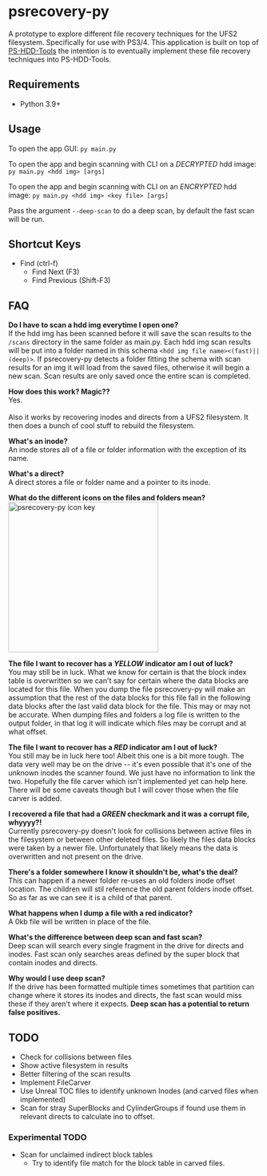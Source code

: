 # psrecovery-py
A prototype to explore different file recovery techniques for the UFS2 filesystem. Specifically for use with PS3/4. This application is built on top of [PS-HDD-Tools](https://github.com/aerosoul94/PS-HDD-Tools) the intention is to eventually implement these file recovery techniques into PS-HDD-Tools.

## Requirements

- Python 3.9+

## Usage

To open the app GUI:
`py main.py`

To open the app and begin scanning with CLI on a *DECRYPTED* hdd image:
`py main.py <hdd img> [args]`

To open the app and begin scanning with CLI on an *ENCRYPTED* hdd image:
`py main.py <hdd img> <key file> [args]`

Pass the argument `--deep-scan` to do a deep scan, by default the fast scan will be run.

## Shortcut Keys

- Find (ctrl-f)
  - Find Next (F3)
  - Find Previous (Shift-F3)

## FAQ

__Do I have to scan a hdd img everytime I open one?__
\
If the hdd img has been scanned before it will save the scan results to the `/scans` directory in the same folder as main.py. Each hdd img scan results will be put into a folder named in this schema `<hdd img file name><(fast)||(deep)>`. If psrecovery-py detects a folder fitting the schema with scan results for an img it will load from the saved files, otherwise it will begin a new scan. Scan results are only saved once the entire scan is completed.

__How does this work? Magic??__
\
Yes.
\
\
Also it works by recovering inodes and directs from a UFS2 filesystem. It then does a bunch of cool stuff to rebuild the filesystem.

__What's an inode?__
\
An inode stores all of a file or folder information with the exception of its name.

__What's a direct?__
\
A direct stores a file or folder name and a pointer to its inode.

__What do the different icons on the files and folders mean?__
\
<img src="https://user-images.githubusercontent.com/61374259/139726842-3e2e3fe4-4179-4f3d-bcf9-600d52bbe99e.png"
     alt="psrecovery-py icon key"
     width="300px"/>

__The file I want to recover has a *YELLOW* indicator am I out of luck?__
\
You may still be in luck. What we know for certain is that the block index table is overwritten so we can't say for certain where the data blocks are located for this file. When you dump the file psrecovery-py will make an assumption that the rest of the data blocks for this file fall in the following data blocks after the last valid data block for the file. This may or may not be accurate. When dumping files and folders a log file is written to the output folder, in that log it will indicate which files may be corrupt and at what offset.

__The file I want to recover has a *RED* indicator am I out of luck?__
\
You still may be in luck here too! Albeit this one is a bit more tough. The data very well may be on the drive -- it's even possible that it's one of the unknown inodes the scanner found. We just have no information to link the two. Hopefully the file carver which isn't implemented yet can help here. There will be some caveats though but I will cover those when the file carver is added.

__I recovered a file that had a *GREEN* checkmark and it was a corrupt file, whyyyy?!__
\
Currently psrecovery-py doesn't look for collisions between active files in the filesystem or between other deleted files. So likely the files data blocks were taken by a newer file. Unfortunately that likely means the data is overwritten and not present on the drive.

__There's a folder somewhere I know it shouldn't be, what's the deal?__
\
This can happen if a newer folder re-uses an old folders inode offset location. The children will stil reference the old parent folders inode offset. So as far as we can see it is a child of that parent.

__What happens when I dump a file with a red indicator?__
\
A 0kb file will be written in place of the file.

__What's the difference between deep scan and fast scan?__
\
Deep scan will search every single fragment in the drive for directs and inodes.
Fast scan only searches areas defined by the super block that contain inodes and directs.

__Why would I use deep scan?__
\
If the drive has been formatted multiple times sometimes that partition can change where it stores its inodes and directs, the fast scan would miss these if they aren't where it expects. __Deep scan has a potential to return false positives.__

## TODO
- Check for collisions between files
- Show active filesystem in results
- Better filtering of the scan results
- Implement FileCarver
- Use Unreal TOC files to identify unknown Inodes (and carved files when implemented)
- Scan for stray SuperBlocks and CylinderGroups if found use them in relevant directs to calculate ino to offset.

### Experimental TODO
- Scan for unclaimed indirect block tables
  - Try to identify file match for the block table in carved files.

